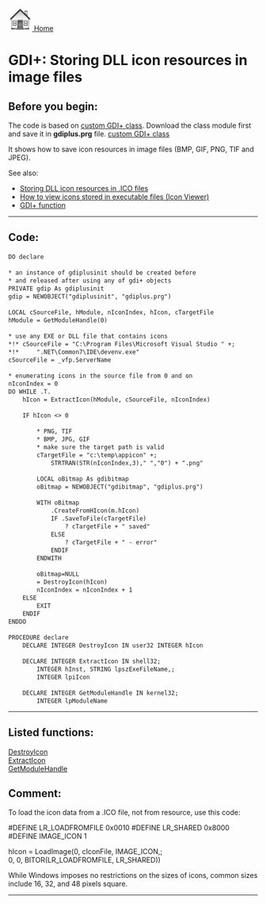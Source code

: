 [<img src="../images/home.png"> Home ](https://github.com/VFPX/Win32API)  

# GDI+: Storing DLL icon resources in image files

## Before you begin:
The code is based on <a href="?example=450">custom GDI+ class</a>. Download the class module first and save it in **gdiplus.prg** file. [custom GDI+ class](sample_450.md)  

It shows how to save icon resources in image files (BMP, GIF, PNG, TIF and JPEG).  

See also:

* [Storing DLL icon resources in .ICO files](sample_502.md)  
* [How to view icons stored in executable files (Icon Viewer)](sample_113.md)  
[<LI>GDI+ function](../gdiplus/GdipCreateBitmapFromHICON.md)  

  
***  


## Code:
```foxpro  
DO declare

* an instance of gdiplusinit should be created before
* and released after using any of gdi+ objects
PRIVATE gdip As gdiplusinit
gdip = NEWOBJECT("gdiplusinit", "gdiplus.prg")

LOCAL cSourceFile, hModule, nIconIndex, hIcon, cTargetFile
hModule = GetModuleHandle(0)

* use any EXE or DLL file that contains icons
*!*	cSourceFile = "C:\Program Files\Microsoft Visual Studio " +;
*!*		".NET\Common7\IDE\devenv.exe"
cSourceFile = _vfp.ServerName

* enumerating icons in the source file from 0 and on
nIconIndex = 0
DO WHILE .T.
	hIcon = ExtractIcon(hModule, cSourceFile, nIconIndex)

	IF hIcon <> 0
	
		* PNG, TIF
		* BMP, JPG, GIF
		* make sure the target path is valid
		cTargetFile = "c:\temp\appicon" +;
			STRTRAN(STR(nIconIndex,3)," ","0") + ".png"

		LOCAL oBitmap As gdibitmap
		oBitmap = NEWOBJECT("gdibitmap", "gdiplus.prg")

		WITH oBitmap
			.CreateFromHIcon(m.hIcon)
			IF .SaveToFile(cTargetFile)
				? cTargetFile + " saved"
			ELSE
				? cTargetFile + " - error"
			ENDIF
		ENDWITH

		oBitmap=NULL
		= DestroyIcon(hIcon)
		nIconIndex = nIconIndex + 1
	ELSE
		EXIT
	ENDIF
ENDDO

PROCEDURE declare
	DECLARE INTEGER DestroyIcon IN user32 INTEGER hIcon

	DECLARE INTEGER ExtractIcon IN shell32;
		INTEGER hInst, STRING lpszExeFileName,;
		INTEGER lpiIcon

	DECLARE INTEGER GetModuleHandle IN kernel32;
		INTEGER lpModuleName  
```  
***  


## Listed functions:
[DestroyIcon](../libraries/user32/DestroyIcon.md)  
[ExtractIcon](../libraries/shell32/ExtractIcon.md)  
[GetModuleHandle](../libraries/kernel32/GetModuleHandle.md)  

## Comment:
To load the icon data from a .ICO file, not from resource, use this code:  
  
<div class=precode>#DEFINE LR_LOADFROMFILE 0x0010  
#DEFINE LR_SHARED 0x8000  
#DEFINE IMAGE_ICON 1  
  
hIcon = LoadImage(0, cIconFile, IMAGE_ICON,;  
	0, 0, BITOR(LR_LOADFROMFILE, LR_SHARED))  
</div>  
While Windows imposes no restrictions on the sizes of icons, common sizes include 16, 32, and 48 pixels square.  
  
***  

